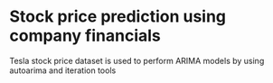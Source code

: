 # Stock price prediction using company financials
Tesla stock price dataset is used to perform ARIMA models by using autoarima and iteration tools
